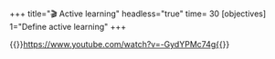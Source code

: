 +++
title="🎬 Active learning"
headless="true"
time= 30
[objectives]
    1="Define active learning"
+++

{{<youtube>}}https://www.youtube.com/watch?v=-GydYPMc74g{{</youtube>}}
